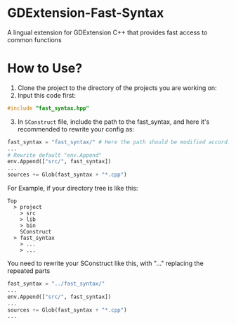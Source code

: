 # GDExtension-Fast-Syntax
A lingual extension for GDExtension C++ that provides fast access to common functions

# How to Use?
1. Clone the project to the directory of the projects you are working on:
2. Input this code first:
```C++
#include "fast_syntax.hpp"
```
3. In `SConstruct` file, include the path to the fast_syntax, and here it's recommended to rewrite your config as:
```Python
fast_syntax = "fast_syntax/" # Here the path should be modified according to the situation of yours
...
# Rewrite default "env.Append"
env.Append(["src/", fast_syntax])
...
sources += Glob(fast_syntax + "*.cpp")
```
For Example, if your directory tree is like this:
```
Top
  > project
    > src
    > lib
    > bin
    SConstruct
  > fast_syntax
    > ...
    > ...
```
You need to rewrite your SConstruct like this, with "..." replacing the repeated parts
```Python
fast_syntax = "../fast_syntax/"
...
env.Append(["src/", fast_syntax])
...
sources += Glob(fast_syntax + "*.cpp")
...
```
